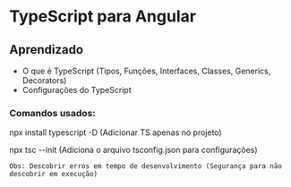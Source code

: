 # TypeScript para Angular

## Aprendizado

- O que é TypeScript (Tipos, Funções, Interfaces, Classes, Generics, Decorators)
- Configurações do TypeScript

### Comandos usados:

npx install typescript -D (Adicionar TS apenas no projeto)

npx tsc --init (Adiciona o arquivo tsconfig.json para configurações)

`Obs: Descobrir erros em tempo de desenvolvimento (Segurança para não descobrir em execução)`